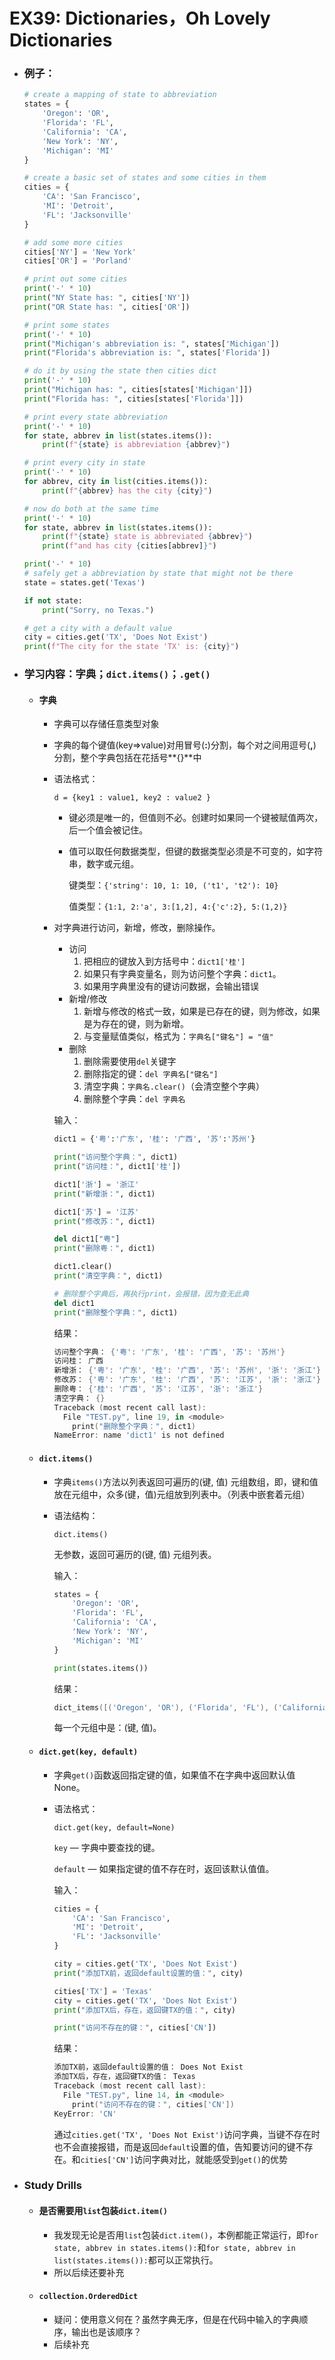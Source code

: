 # EX39: Dictionaries，Oh Lovely Dictionaries

* ### 例子：

  ```python
  # create a mapping of state to abbreviation
  states = {
      'Oregon': 'OR',
      'Florida': 'FL',
      'California': 'CA',
      'New York': 'NY',
      'Michigan': 'MI'
  }
  
  # create a basic set of states and some cities in them
  cities = {
      'CA': 'San Francisco',
      'MI': 'Detroit',
      'FL': 'Jacksonville'
  }
  
  # add some more cities
  cities['NY'] = 'New York'
  cities['OR'] = 'Porland'
  
  # print out some cities
  print('-' * 10)
  print("NY State has: ", cities['NY'])
  print("OR State has: ", cities['OR'])
  
  # print some states
  print('-' * 10)
  print("Michigan's abbreviation is: ", states['Michigan'])
  print("Florida's abbreviation is: ", states['Florida'])
  
  # do it by using the state then cities dict
  print('-' * 10)
  print("Michigan has: ", cities[states['Michigan']])
  print("Florida has: ", cities[states['Florida']])
  
  # print every state abbreviation
  print('-' * 10)
  for state, abbrev in list(states.items()):
      print(f"{state} is abbreviation {abbrev}")
  
  # print every city in state
  print('-' * 10)
  for abbrev, city in list(cities.items()):
      print(f"{abbrev} has the city {city}")
  
  # now do both at the same time
  print('-' * 10)
  for state, abbrev in list(states.items()):
      print(f"{state} state is abbreviated {abbrev}")
      print(f"and has city {cities[abbrev]}")
  
  print('-' * 10)
  # safely get a abbreviation by state that might not be there
  state = states.get('Texas')
  
  if not state:
      print("Sorry, no Texas.")
  
  # get a city with a default value
  city = cities.get('TX', 'Does Not Exist')
  print(f"The city for the state 'TX' is: {city}")
  ```
  
* ### 学习内容：字典；`dict.items()`；`.get()`

  * #### 字典

    * 字典可以存储任意类型对象

    * 字典的每个键值(key=>value)对用冒号(**:**)分割，每个对之间用逗号(**,**)分割，整个字典包括在花括号**{}**中 
  
    * 语法格式：
  
        `d = {key1 : value1, key2 : value2 }`
  
        * 键必须是唯一的，但值则不必。创建时如果同一个键被赋值两次，后一个值会被记住。
  
        * 值可以取任何数据类型，但键的数据类型必须是不可变的，如字符串，数字或元组。
  
          键类型：`{'string': 10, 1: 10, ('t1', 't2'): 10}`
        
          值类型：`{1:1, 2:'a', 3:[1,2], 4:{'c':2}, 5:(1,2)}`
        
    * 对字典进行访问，新增，修改，删除操作。
  
        * 访问
            1. 把相应的键放入到方括号中：`dict1['桂']`
            2. 如果只有字典变量名，则为访问整个字典：`dict1`。
            3. 如果用字典里没有的键访问数据，会输出错误
        * 新增/修改
            1. 新增与修改的格式一致，如果是已存在的键，则为修改，如果是为存在的键，则为新增。
            2. 与变量赋值类似，格式为：`字典名["键名"] = "值"`
        * 删除
            1. 删除需要使用`del`关键字
            2. 删除指定的键：`del 字典名["键名"]`
            3. 清空字典：`字典名.clear()`（会清空整个字典）
            4. 删除整个字典：`del 字典名`
  
        输入：
  
        ```python
        dict1 = {'粤':'广东', '桂': '广西', '苏':'苏州'}
        
        print("访问整个字典：", dict1)
        print("访问桂：", dict1['桂'])
        
        dict1['浙'] = '浙江' 
        print("新增浙：", dict1)
        
        dict1['苏'] = '江苏'
        print("修改苏：", dict1)
        
        del dict1["粤"]
        print("删除粤：", dict1)
        
        dict1.clear()
        print("清空字典：", dict1)
        
        # 删除整个字典后，再执行print，会报错，因为查无此典
        del dict1
        print("删除整个字典：", dict1)
        ```
  
        结果：
  
        ```powershell
        访问整个字典： {'粤': '广东', '桂': '广西', '苏': '苏州'}
        访问桂： 广西
        新增浙： {'粤': '广东', '桂': '广西', '苏': '苏州', '浙': '浙江'}
        修改苏： {'粤': '广东', '桂': '广西', '苏': '江苏', '浙': '浙江'}
        删除粤： {'桂': '广西', '苏': '江苏', '浙': '浙江'}
        清空字典： {}
        Traceback (most recent call last):
          File "TEST.py", line 19, in <module>
            print("删除整个字典：", dict1)
        NameError: name 'dict1' is not defined
        ```
  
  * #### `dict.items()`
  
    * 字典`items()`方法以列表返回可遍历的(键, 值) 元组数组，即，键和值放在元组中，众多(键，值)元组放到列表中。（列表中嵌套着元组）
  
    * 语法结构：
  
      `dict.items()`
  
      无参数，返回可遍历的(键, 值) 元组列表。
  
      输入：
  
      ```python
      states = {
          'Oregon': 'OR',
          'Florida': 'FL',
          'California': 'CA',
          'New York': 'NY',
          'Michigan': 'MI'
      }
      
      print(states.items())
      ```
  
      结果：
  
      ```powershell
      dict_items([('Oregon', 'OR'), ('Florida', 'FL'), ('California', 'CA'), ('New York', 'NY'), ('Michigan', 'MI')])
      ```
  
      每一个元组中是：(键, 值)。
  
  * #### `dict.get(key, default)`
  
    *  字典`get()`函数返回指定键的值，如果值不在字典中返回默认值None。
    
    * 语法格式：
    
      `dict.get(key, default=None)`
    
      `key` — 字典中要查找的键。
    
      `default` — 如果指定键的值不存在时，返回该默认值值。
      
      输入：
      
      ```python
      cities = {
          'CA': 'San Francisco',
          'MI': 'Detroit',
          'FL': 'Jacksonville'
      }
      
      city = cities.get('TX', 'Does Not Exist')
      print("添加TX前，返回default设置的值：", city)
      
      cities['TX'] = 'Texas'
      city = cities.get('TX', 'Does Not Exist')
      print("添加TX后，存在，返回键TX的值：", city)
      
      print("访问不存在的键：", cities['CN'])
      ```
      
      结果：
      
      ```powershell
      添加TX前，返回default设置的值： Does Not Exist
      添加TX后，存在，返回键TX的值： Texas
      Traceback (most recent call last):
        File "TEST.py", line 14, in <module>
          print("访问不存在的键：", cities['CN'])
      KeyError: 'CN'
      ```
      
      通过`cities.get('TX', 'Does Not Exist')`访问字典，当键不存在时也不会直接报错，而是返回`default`设置的值，告知要访问的键不存在。和`cities['CN']`访问字典对比，就能感受到`get()`的优势
  
* ### Study Drills

  * #### 是否需要用`list`包装`dict.item()`

    * 我发现无论是否用`list`包装`dict.item()`，本例都能正常运行，即`for state, abbrev in states.items():`和`for state, abbrev in list(states.items()):`都可以正常执行。
    * 所以后续还要补充
    
  * #### `collection.OrderedDict`
  
    * 疑问：使用意义何在？虽然字典无序，但是在代码中输入的字典顺序，输出也是该顺序？
    * 后续补充



